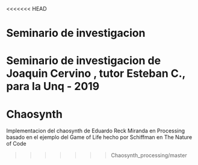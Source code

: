 <<<<<<< HEAD
# Seminario de investigacion

Seminario de investigacion de Joaquin Cervino , tutor Esteban C., para la Unq - 2019
=======
# Chaosynth

Implementacion del chaosynth de Eduardo Reck Miranda en Processing basado en el ejemplo del Game of Life hecho por Schiffman en The Nature of Code
>>>>>>> Chaosynth_processing/master
